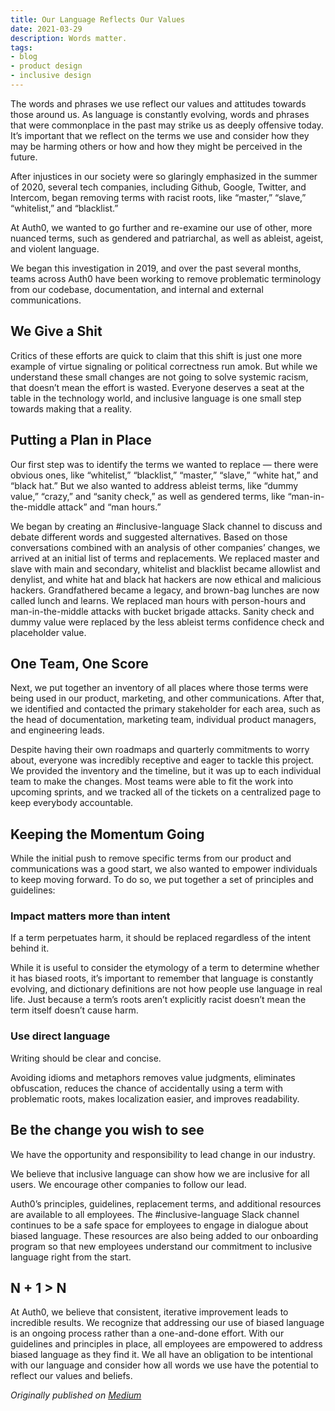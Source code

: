 ```yaml
---
title: Our Language Reflects Our Values
date: 2021-03-29
description: Words matter.
tags: 
- blog
- product design
- inclusive design
---
```


The words and phrases we use reflect our values and attitudes towards those around us. As language is constantly evolving, words and phrases that were commonplace in the past may strike us as deeply offensive today. It’s important that we reflect on the terms we use and consider how they may be harming others or how and how they might be perceived in the future.

After injustices in our society were so glaringly emphasized in the summer of 2020, several tech companies, including Github, Google, Twitter, and Intercom, began removing terms with racist roots, like “master,” “slave,” “whitelist,” and “blacklist.”

At Auth0, we wanted to go further and re-examine our use of other, more nuanced terms, such as gendered and patriarchal, as well as ableist, ageist, and violent language.

We began this investigation in 2019, and over the past several months, teams across Auth0 have been working to remove problematic terminology from our codebase, documentation, and internal and external communications.

## We Give a Shit

Critics of these efforts are quick to claim that this shift is just one more example of virtue signaling or political correctness run amok. But while we understand these small changes are not going to solve systemic racism, that doesn’t mean the effort is wasted. Everyone deserves a seat at the table in the technology world, and inclusive language is one small step towards making that a reality.

## Putting a Plan in Place

Our first step was to identify the terms we wanted to replace — there were obvious ones, like “whitelist,” “blacklist,” “master,” “slave,” “white hat,” and “black hat.” But we also wanted to address ableist terms, like “dummy value,” “crazy,” and “sanity check,” as well as gendered terms, like “man-in-the-middle attack” and “man hours.”

We began by creating an #inclusive-language Slack channel to discuss and debate different words and suggested alternatives. Based on those conversations combined with an analysis of other companies’ changes, we arrived at an initial list of terms and replacements. We replaced master and slave with main and secondary, whitelist and blacklist became allowlist and denylist, and white hat and black hat hackers are now ethical and malicious hackers. Grandfathered became a legacy, and brown-bag lunches are now called lunch and learns. We replaced man hours with person-hours and man-in-the-middle attacks with bucket brigade attacks. Sanity check and dummy value were replaced by the less ableist terms confidence check and placeholder value.

## One Team, One Score

Next, we put together an inventory of all places where those terms were being used in our product, marketing, and other communications. After that, we identified and contacted the primary stakeholder for each area, such as the head of documentation, marketing team, individual product managers, and engineering leads.

Despite having their own roadmaps and quarterly commitments to worry about, everyone was incredibly receptive and eager to tackle this project. We provided the inventory and the timeline, but it was up to each individual team to make the changes. Most teams were able to fit the work into upcoming sprints, and we tracked all of the tickets on a centralized page to keep everybody accountable.

## Keeping the Momentum Going

While the initial push to remove specific terms from our product and communications was a good start, we also wanted to empower individuals to keep moving forward. To do so, we put together a set of principles and guidelines:

### Impact matters more than intent

If a term perpetuates harm, it should be replaced regardless of the intent behind it.

While it is useful to consider the etymology of a term to determine whether it has biased roots, it’s important to remember that language is constantly evolving, and dictionary definitions are not how people use language in real life. Just because a term’s roots aren’t explicitly racist doesn’t mean the term itself doesn’t cause harm.

### Use direct language

Writing should be clear and concise.

Avoiding idioms and metaphors removes value judgments, eliminates obfuscation, reduces the chance of accidentally using a term with problematic roots, makes localization easier, and improves readability.

## Be the change you wish to see

We have the opportunity and responsibility to lead change in our industry.

We believe that inclusive language can show how we are inclusive for all users. We encourage other companies to follow our lead.

Auth0’s principles, guidelines, replacement terms, and additional resources are available to all employees. The #inclusive-language Slack channel continues to be a safe space for employees to engage in dialogue about biased language. These resources are also being added to our onboarding program so that new employees understand our commitment to inclusive language right from the start.

## N + 1 > N

At Auth0, we believe that consistent, iterative improvement leads to incredible results. We recognize that addressing our use of biased language is an ongoing process rather than a one-and-done effort. With our guidelines and principles in place, all employees are empowered to address biased language as they find it. We all have an obligation to be intentional with our language and consider how all words we use have the potential to reflect our values and beliefs.

*Originally published on [Medium](https://medium.com/auth0-design/our-language-reflects-our-values-cb27f780801f)*
